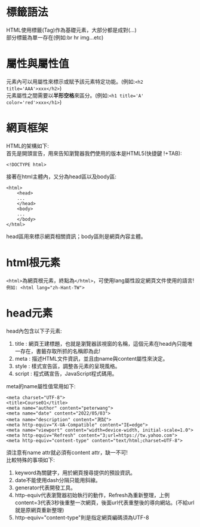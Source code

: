 # 標籤語法
HTML使用標籤(Tag)作為基礎元素，大部分都是成對(<tag>...</tag>)  
部分標籤為單一存在(例如:br hr img...etc)  

# 屬性與屬性值
元素內可以用屬性來標示或賦予該元素特定功能。(例如:```<h2 title='AAA'>xxx</h2>```)  
元素屬性之間需要以**半形空格**來區分。(例如:```<h1 title='A' color='red'>xxx</h1>```)  

# 網頁框架 
HTML的架構如下:  
首先是開頭宣告，用來告知瀏覽器我們使用的版本是HTML5(快捷鍵 !+TAB):  
```
<!DOCTYPE html> 
```
接著在html主體內，又分為head區以及body區:  
```
<html>
    <head>
    ...
    </head>
    <body>
    ...
    </body>
</html>
```
head區用來標示網頁相關資訊；body區則是網頁內容主體。  

# html根元素
```<html>```為網頁根元素，終點為```</html>```，可使用lang屬性設定網頁文件使用的語言! ```例如: <html lang="zh-Hant-TW">```  

# head元素
head內包含以下子元素:  
1. title : 網頁王建標題，也就是瀏覽器該視窗的名稱，這個元素在head內只能唯一存在，書籤存取所抓的名稱即為此!  
2. meta : 描述HTML文件資訊，並且由name與content屬性來決定。
3. style : 樣式宣告區，調整各元素的呈現風格。  
4. script : 程式碼宣告，JavaScript程式碼用。  

meta的name屬性值常用如下:  
```
<meta charset="UTF-8">
<title>Course01</title>
<meta name="author" content="peterwang">
<meta name="date" content="2022/05/03">
<meta name="description" content="測試">
<meta http-equiv="X-UA-Compatible" content="IE=edge">
<meta name="viewport" content="width=device-width, initial-scale=1.0">
<meta http-equiv="Refresh" content="3;url=https://tw.yahoo.com">
<meta http-equiv="content-type" content="text/html;charset=UTF-8">
```
須注意有name attr就必須有content attr，缺一不可!  
比較特殊的事項如下:  
1. keyword為關鍵字，用於網頁搜尋提供的預設資訊。  
2. date不能使用dash分隔只能用斜線。
3. generator代表開發工具。
4. http-equiv代表瀏覽器初始執行的動作，Refresh為重新整理，上例content=3代表3秒後重整一次網頁，後面url代表重整後的導向網站。(不給url就是原網頁重新整理)  
5. http-equiv="content-type"則是指定網頁編碼須為UTF-8


